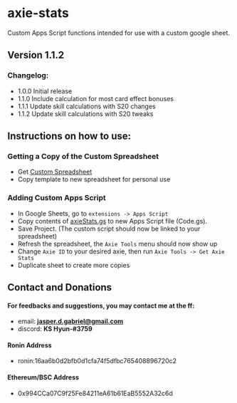 # axie-stats
Custom Apps Script functions intended for use with a custom google sheet.

## Version 1.1.2

### Changelog:
- 1.0.0  Initial release
- 1.1.0  Include calculation for most card effect bonuses
- 1.1.1  Update skill calculations with S20 changes
- 1.1.2  Update skill calculations with S20 tweaks

## Instructions on how to use:

### Getting a Copy of the Custom Spreadsheet
- Get [Custom Spreadsheet](https://docs.google.com/spreadsheets/d/1gW6pS5AWxOlw2DHKKuNactKM-YlcM9OU3v6JXeupdkA/edit?usp=sharing)
- Copy template to new spreadsheet for personal use

### Adding Custom Apps Script
- In Google Sheets, go to `extensions -> Apps Script`
- Copy contents of [axieStats.gs](https://github.com/JasperGab/axie-stats/blob/main/axieStats.gs) to new Apps Script file (Code.gs).
- Save Project. (The custom script should now be linked to your spreadsheet)
- Refresh the spreadsheet, the `Axie Tools` menu should now show up
- Change `Axie ID` to your desired axie, then run `Axie Tools -> Get Axie Stats`
- Duplicate sheet to create more copies

## Contact and Donations
#### For feedbacks and suggestions, you may contact me at the ff:
- email: **jasper.d.gabriel@gmail.com**
- discord: **KS Hyun-#3759**

#### Ronin Address
- ronin:16aa6b0d2bfb0d1cfa74f5dfbc765408896720c2

#### Ethereum/BSC Address
- 0x994CCa07C9f25Fe84211eA61b61EaB5552A32c6d

